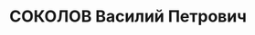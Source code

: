 ---
title: СОКОЛОВ Василий Петрович
description: 'Род. в 1912, Ярославская обл., Любимский р-н, дер. Мельцево (Мельново).
  Проживал: Владимирская обл., Гороховецкий р-н, п. Фролищи. Московский военный округ,
  Зав. складом № 405

  Арестован 21.09.1937. Обв. по ст. 58-8, 58-9, 58-11. Приговор: ВК ВС СССР, 22.11.1937
  – ВМН. Расстрелян 23.11.1937.

  Реабилитирован ВК ВС СССР 26.09.1957'
---